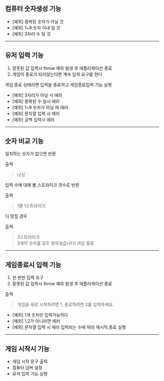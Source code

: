 ## 컴퓨터 숫자생성 기능

- [예외] 중복된 숫자가 아닐 것
- [예외] 1~9 숫자 이내 일 것
- [예외] 3자리 수 일 것

---

## 유저 입력 기능

1. 잘못된 값 입력시 throw 예외 발생 후 애플리케이션 종료
2. 게임이 종료가 되지않는다면 계속 입력 요구를 한다

게임 종료 상태라면 입력을 종료하고 게임종료입력 기능 실행

- [예외] 3자리가 아닐 시 에러
- [예외] 중복된 수 일시 에러
- [예외] 1~9 숫자가 아닐 때 에러
- [예외] 문자열 입력 시 에러
- [예외] 공백 입력시 에러

---

## 숫자 비교 기능

일치하는 숫자가 없으면 반환

출력

> 낫싱

입력 수에 대해 볼,스트라이크 갯수로 반환

출력

> 1볼 1스트라이크

다 맞힐 경우

출력

> 3스트라이크<br/>
> 3개의 숫자를 모두 맞히셨습니다! 게임 종료

---

## 게임종료시 입력 기능

1. 한 번만 입력 요구
2. 잘못된 값 입력시 throw 예외 발생 후 애플리케이션 종료

출력

> 게임을 새로 시작하려면 1, 종료하려면 2를 입력하세요.

- [예외] 1개 숫자만 입력가능하다
- [예외] 1,2가 아니라면 에러
- [예외] 문자열 입력 시 에러
  입력되는 수에 따라 재시작,종료 실행

---

## 게임 시작시 기능

- 게임 시작 문구 출력
- 컴퓨터 넘버 설정
- 유저 입력 기능 실행
